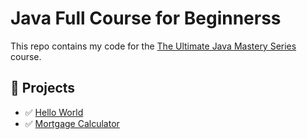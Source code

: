 # Java Full Course for Beginnerss

This repo contains my code for the [The Ultimate Java Mastery Series](https://codewithmosh.com/p/the-ultimate-java-mastery-series) course.

## 🧩 Projects
- ✅ [Hello World](Projects/HelloWorld/src/com/mweinstein/HelloWorld.java)
- ✅ [Mortgage Calculator](Projects/MortgageCalculator/src/com/mweinstein/MortgageCalculator.java)
